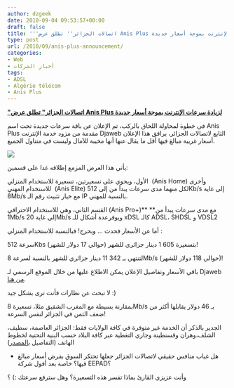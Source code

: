 ```yaml
---
author: dzgeek
date: 2010-09-04 09:53:57+00:00
draft: false
title: '''اتصالات الجزائر'' تطلق عرض Anis Plus لزيادة سرعات الإنترنت بموجة أسعار جديدة'
type: post
url: /2010/09/anis-plus-announcement/
categories:
- Web
- أخبار الشركات
tags:
- ADSL
- Algérie télécom
- Anis Plus
---
```


**["اتصالات الجزائر" تطلق عرض Anis Plus لزيادة سرعات الإنترنت بموجة أسعار جديدة](https://www.it-scoop.com/2010/09/anis-plus-announcement/)**




في خطوة لمحاولة اللحاق بالركب، تم الإعلان عن باقة سرعات جديدة تحت اسم Anis Plus مقدمة من مزود خدمة الإنترنت Djaweb التابع لاتصالات الجزائر، يرافق هذا الإعلان أسعار غريبة مبالغ فيها أقل ما يقال عنها أنها مخيبة للآمال وليست في متناول الجميع.




[![](logo.gif)
](https://www.it-scoop.com/2010/09/anis-plus-announcement/)





يأتي هذا العرض المزمع إطلاقه غدا على قسمين:

الأول، ويحوي على تسعيرتين، تسعيرة للاستخدام المنزلي  (Anis Home) وأخرى للاستخدام المهني  (Anis Elite) لكل منهما مدى سرعات يبدأ من إلى 512Kb/s إلى غاية 8Mb/s مع خيار تثبيت رقم الـ IP بالنسبة للمهني.

القسم الثاني، وهي للاستخدام الاحترافي  (Anis Pro+)** **مع مدى سرعات يبدأ من 1Mb/s إلى غاية 20Mb/s ويوفرعدة أشكال للـ xDSL كالـ ADSL، SHDSL و VDSL2

أما عن الأسعار فحدث ... وبحرج! فبالنسبة للاستخدام المنزلي :

سرعة 512Kbs بتسعيرة 605 1 دينار جزائري للشهر (حوالي 17 دولار للشهر)!

لتنتهي بـ 342 11 دينار جزائري للشهر بالنسبة لسرعة 8Mb/s (حوالي 118 دولار للشهر)!

باقي الأسعار وتفاصيل الإعلان يمكن الاطلاع عليها من خلال الموقع الرسمي لـ Djaweb [من هنا](http://www.djaweb.dz/anis_plus.html).

لا تبحث عن نظارات فأنت ترى بشكل جيد :)

بمقارنة بسيطة مع المغرب الشقيق مثلا، تسعيرة 8Mb/s بـ 46 دولار يقابلها أكثر من ضعف الثمن في الجزائر لنفس السرعة!

الجدير بالذكر أن الخدمة غير متوفرة في كافة الولايات فقط: الجزائر العاصمة، سطيف، الشلف،وهران وقسنطينة وجاري التغطية عبر كافة البلاد حسب البنية التحتية لخطوط الهاتف (التفاصيل [بالمصدر](http://www.djaweb.dz/anis_plus.html))

- هل غياب منافس حقيقي لاتصالات الجزائر جعلها تحتكر السوق بفرض أسعار مبالغ فيها؟ خاصة بعد أفول شركة EEPAD؟

وأنت عزيزي القارئ بماذا تفسر هذه التسعيرة؟ وهل سترفع سرعتك :) ؟
